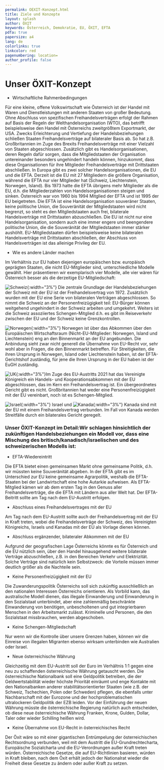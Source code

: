 ```yaml
---
permalink: OEXIT-Konzept.html
title: Ziele und Konzepte
layout: splash
author: ÖXIT
keywords: Österreich, Demokratie, EU, ÖXIT, EFTA
pdfa: true
papersize: a4
lang: de
colorlinks: true
linkcolor: red
pagenumbering: location=
author_profile: false
---
```


# Unser ÖXIT-Konzept

* Wirtschaftliche Rahmenbedingungen

Für eine kleine, offene Volkswirtschaft wie Österreich ist der Handel mit Waren und Dienstleistungen mit anderen Staaten von großer Bedeutung. Ohne Abschluss von spezifischen Freihandelsverträgen erfolgt der Rahmen auf Basis der Regeln der Welthandelsorganisation (WTO), das betrifft beispielsweise den Handel mit Österreichs zweitgrößtem Exportmarkt, der USA. Zwecks Erleichterung und Vertiefung der Handelsbeziehungen schließen Staaten Freihandelsverträge auf bilateraler Basis ab. So hat z.B. Großbritannien im Zuge des Brexits Freihandelsverträge mit einer Vielzahl von Staaten abgeschlossen. Zusätzlich gibt es Handelsorganisationen, deren Regeln dafür sorgen, dass die Mitgliedstaaten der Organisation untereinander besonders ungehindert handeln können, hinzukommt, dass diese Organisationen für ihre Mitglieder Freihandelsverträge mit Drittstaaten abschließen. In Europa gibt es zwei solcher Handelsorganisationen, die EU und die EFTA. Derzeit ist die EU mit 27 Mitgliedern die größere Organisation, während die EFTA nur vier Mitglieder hat (Schweiz, Liechtenstein, Norwegen, Island). Bis 1973 hatte die EFTA übrigens mehr Mitglieder als die EU, d.h. die Mitgliederzahlen von Handelsorganisationen steigen und sinken. Österreich war von 1960 bis 1994 Mitglied der EFTA und ist 1995 der EU beigetreten. Die EFTA ist eine Handelsorganisation souveräner Staaten, keine politische Union, die Souveränität der Mitgliedstaaten wird nicht begrenzt, so steht es den Mitgliedstaaten auch frei, bilaterale Handelsverträge mit Drittstaaten abzuschließen. Die EU ist nicht nur eine Handelsorganisation, sondern auch eine immer engere und beengendere politische Union, die die Souveränität der Mitgliedstaaten immer stärker aushöhlt. EU-Mitgliedstaaten dürfen beispielsweise keine bilateralen Handelsverträge mit Drittstaaten abschließen, der Abschluss von Handelsverträgen ist das alleinige Privileg der EU.

* Wie es andere Länder machen

Im Verhältnis zur EU haben diejenigen europäischen bzw. europäisch geprägten Staaten, die nicht EU-Mitglieder sind, unterschiedliche Modelle gewählt. Hier präsentieren wir exemplarisch vier Modelle, alle vier wären für Österreich besser als die derzeitige EU-Mitgliedschaft:

![Schweiz]({{site.url}}{{site.baseurl}}/assets/images/2024-02-24-Schweiz.svg){:width="3%"} Die zentrale Grundlage der Handelsbeziehungen der Schweiz mit der EU ist der Freihandelsvertrag von 1972. Zusätzlich wurden mit der EU eine Serie von bilateralen Verträgen abgeschlossen. So nimmt die Schweiz an der Personenfreizügigkeit teil: EU-Bürger können weitgehend ungehindert in der Schweiz arbeiten und umgekehrt. Weiters ist die Schweiz assoziiertes Schengen-Mitglied d.h. es gibt im Reiseverkehr zwischen der EU und der Schweiz keine Grenzkontrollen.

![Norwegen]({{site.url}}{{site.baseurl}}/assets/images/2024-02-24-Norwegen.svg){:width="3%"} Norwegen ist über das Abkommen über den Europäischen Wirtschaftsraum (Nicht-EU-Mitglieder: Norwegen, Island und Liechtenstein) eng an den Binnenmarkt an der EU angebunden. Die Anbindung sieht zwar nicht generell die Übernahme von EU-Recht vor, sehr wohl aber in Fragen, die den Binnenmarkt betreffen. Für Streitigkeiten, die ihren Ursprung in Norwegen, Island oder Liechtenstein haben, ist der EFTA-Gerichtshof zuständig, für jene die Ihren Ursprung in der EU haben ist der EuGH zuständig.

![UK]({{site.url}}{{site.baseurl}}/assets/images/2024-02-24-UK.svg){:width="3%"}Im Zuge des EU-Austritts 2021 hat das Vereinigte Königreich ein Handels- und Kooperationsabkommen mit der EU abgeschlossen, das im Kern ein Freihandelsvertrag ist. Ein übergeordnetes Gericht gibt es nicht. Großbritannien hat weder eine Personenfreizügigkeit mit der EU vereinbart, noch ist es Schengen-Mitglied.

![Israel]({{site.url}}{{site.baseurl}}/assets/images/2024-02-24-Israel.svg){:width="3%"} Israel und ![Kanada]({{site.url}}{{site.baseurl}}/assets/images/2024-02-24-Kanada.svg){:width="3%"} Kanada sind mit der EU mit einem Freihandelsvertrag verbunden. Im Fall von Kanada werden Streitfälle durch ein bilaterales Gericht geregelt.

### Unser ÖXIT-Konzept im Detail:Wir schlagen hinsichtlich der zukünftigen Handelsbeziehungen ein Modell vor, dass eine Mischung des britisch/kanadisch/israelischen und des schweizerischen Modells ist:

* EFTA-Wiedereintritt

Die EFTA bietet einen gemeinsamen Markt ohne gemeinsame Politik, d.h. wir müssten keine Souveränität abgeben. In der EFTA gibt es im Unterschied zur EU keine gemeinsame Agrarpolitik, weshalb die EFTA-Staaten bei der Landwirtschaft eine hohe Autarkie aufweisen. Als EFTA-Mitglied kämen wir ab dem ersten Tag in den Genuss aller Freihandelsverträge, die die EFTA mit Ländern aus aller Welt hat. Der EFTA-Beitritt sollte am Tag nach dem EU-Austritt erfolgen.

* Abschluss eines Freihandelsvertrages mit der EU

Am Tag nach dem EU-Austritt sollte auch der Freihandelsvertrag mit der EU in Kraft treten, wobei die Freihandelsverträge der Schweiz, des Vereinigten Königreichs, Israels und Kanadas mit der EU als Vorlage dienen können.

* Abschluss ergänzender, bilateraler Abkommen mit der EU

Aufgrund der geografischen Lage Österreichs könnte es für Österreich und die EU nützlich sein, über den Handel hinausgehend weitere bilaterale Verträge abzuschließen, z.B. in den Bereichen Verkehr und Elektrizität. Solche Verträge sind natürlich kein Selbstzweck: die Vorteile müssen immer deutlich größer als die Nachteile sein.

* Keine Personenfreizügigkeit mit der EU

Die Zuwanderungspolitik Österreichs soll sich zukünftig ausschließlich an den nationalen Interessen Österreichs orientieren. Als Vorbild kann, das australische Modell dienen, das illegale Einwanderung und Einwanderung in den Sozialstaat unterbindet, aber eine zahlenmäßig beschränkte Einwanderung von benötigen, unbescholtenen und gut integrierbaren Menschen in den Arbeitsmarkt zulässt. Kriminelle und Personen, die den Sozialstaat missbrauchen, werden abgeschoben.

* Keine Schengen-Mitgliedschaft

Nur wenn wir die Kontrolle über unsere Grenzen haben, können wir die Einreise von illegalen Migranten ebenso wirksam unterbinden wie Australien oder Israel.

* Neue österreichische Währung

Gleichzeitig mit dem EU-Austritt soll der Euro im Verhältnis 1:1 gegen eine neu zu schaffenden österreichische Währung getauscht werden. Die österreichische Nationalbank soll eine Geldpolitik betreiben, die der Geldwertstabilität wieder höchste Priorität einräumt und enge Kontakte mit den Nationalbanken anderer stabilitätsorientierter Staaten (wie z.B. der Schweiz, Tschechien, Polen oder Schweden) pflegen, die ebenfalls unter Nachbarschaft mit der Eurozone und der hochproblematischen ultralockeren Geldpolitik der EZB leiden. Vor der Einführung der neuen Währung müsste die österreichische Regierung natürlich auch entscheiden, ob diese neue österreichische Währung Franken, Krone, Gulden, Dollar, Taler oder wieder Schilling heißen wird.

* Keine Übernahme von EU-Recht in österreichisches Recht

Der Öxit wäre so mit einer gigantischen Entrümpelung der österreichischen Rechtsordnung verbunden, weil mit dem Austritt die EU-Grundrechtecharta, Europäische Sozialcharta und die EU-Verordnungen außer Kraft treten würden. Österreichische Gesetze, die auf EU-Richtlinien basieren, würden in Kraft bleiben, nach dem Öxit erhält jedoch der Nationalrat wieder die Freiheit diese Gesetze zu ändern oder außer Kraft zu setzen.

